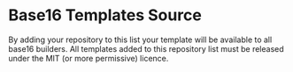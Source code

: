 # Base16 Templates Source
By adding your repository to this list your template will be available to all base16 builders. All templates added to this repository list must be released under the MIT (or more permissive) licence.
